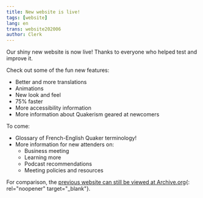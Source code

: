 ```yaml
---
title: New website is live!
tags: [website]
lang: en
trans: website202006
author: Clerk
---
```

Our shiny new website is now live! Thanks to everyone who helped test and improve it.

Check out some of the fun new features:
* Better and more translations
* Animations
* New look and feel
* 75% faster
* More accessibility information
* More information about Quakerism geared at newcomers

To come:
* Glossary of French-English Quaker terminology!
* More information for new attenders on:
  * Business meeting
  * Learning more
  * Podcast recommendations
  * Meeting policies and resources

For comparison, the [previous website can still be viewed at Archive.org](https://web.archive.org/web/20190216082942/https://montreal.quaker.ca/en/index/){: rel="noopener" target="_blank"}.
